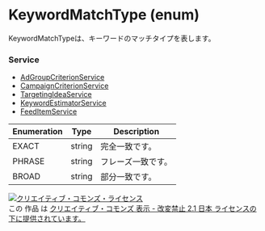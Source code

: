 # KeywordMatchType (enum)
KeywordMatchTypeは、キーワードのマッチタイプを表します。

### Service
+ [AdGroupCriterionService](../services/AdGroupCriterionService.md)
+ [CampaignCriterionService](../services/CampaignCriterionService.md)
+ [TargetingIdeaService](../services/TargetingIdeaService.md)
+ [KeywordEstimatorService](../services/KeywordEstimatorService.md)
+ [FeedItemService](../services/FeedItemService.md)

| Enumeration | Type | Description | 
|---|---|---|
| EXACT| string| 完全一致です。 |
| PHRASE| string| フレーズ一致です。 |
| BROAD| string| 部分一致です。 |

<a rel="license" href="http://creativecommons.org/licenses/by-nd/2.1/jp/"><img alt="クリエイティブ・コモンズ・ライセンス" style="border-width:0" src="https://i.creativecommons.org/l/by-nd/2.1/jp/88x31.png" /></a><br />この 作品 は <a rel="license" href="http://creativecommons.org/licenses/by-nd/2.1/jp/">クリエイティブ・コモンズ 表示 - 改変禁止 2.1 日本 ライセンスの下に提供されています。</a>
